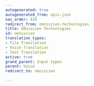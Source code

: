 ```yaml
---
autogenerated: true
autogenerated_from: apis.json
nav_order: 934
redirect_from: omniscien-technologies
title: Omniscien Technologies
id: omniscien
translation_types:
- File Translation
- Voice Translation
- Text Translation
active: true
grand_parent: Input types
parent: Voice
redirect_to: omniscien

---
```


